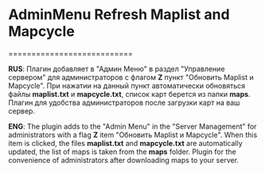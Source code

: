 # AdminMenu Refresh Maplist and Mapcycle
===========================

**RUS**: Плагин добавляет в "Админ Меню" в раздел "Управление сервером" для администраторов с флагом **Z** пункт "Обновить Maplist и Mapcycle". При нажатии на данный пункт автоматически обновяться файлы **maplist.txt** и **mapcycle.txt**, список карт берется из папки **maps**. Плагин для удобства администраторов после загрузки карт на ваш сервер.

**ENG**: The plugin adds to the "Admin Menu" in the "Server Management" for administrators with a flag **Z** item "Обновить Maplist и Mapcycle". When this item is clicked, the files **maplist.txt** and **mapcycle.txt** are automatically updated, the list of maps is taken from the **maps** folder. Plugin for the convenience of administrators after downloading maps to your server.